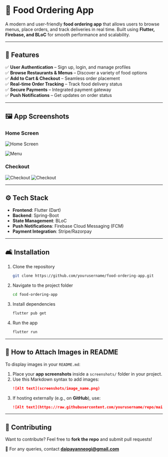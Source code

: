 # 🍔 Food Ordering App

A modern and user-friendly **food ordering app** that allows users to browse menus, place orders, and track deliveries in real time. Built using **Flutter, Firebase, and BLoC** for smooth performance and scalability.

---

## 🚀 Features

✅ **User Authentication** – Sign up, login, and manage profiles  
✅ **Browse Restaurants & Menus** – Discover a variety of food options  
✅ **Add to Cart & Checkout** – Seamless order placement  
✅ **Real-time Order Tracking** – Track food delivery status  
✅ **Secure Payments** – Integrated payment gateway  
✅ **Push Notifications** – Get updates on order status

---

## 🖼️ App Screenshots

### Home Screen
![Home Screen](screenshots/home.png)

![Menu](screenshots/home1.png)

### Checkout
![Checkout](screenshots/checkout.png)
![Checkout](screenshots/checkout1.png)

---

## ⚙️ Tech Stack

- **Frontend**: Flutter (Dart)
- **Backend**: Spring-Boot
- **State Management**: BLoC
- **Push Notifications**: Firebase Cloud Messaging (FCM)
- **Payment Integration**: Stripe/Razorpay

---

## 🛋️ Installation

1. Clone the repository
   ```sh
   git clone https://github.com/yourusername/food-ordering-app.git
   ```
2. Navigate to the project folder
   ```sh
   cd food-ordering-app
   ```
3. Install dependencies
   ```sh
   flutter pub get
   ```
4. Run the app
   ```sh
   flutter run
   ```

---

## 📸 How to Attach Images in README

To display images in your `README.md`:
1. Place your **app screenshots** inside a `screenshots/` folder in your project.
2. Use this Markdown syntax to add images:
   ```markdown
   ![Alt text](screenshots/image_name.png)
   ```
3. If hosting externally (e.g., on **GitHub**), use:
   ```markdown
   ![Alt text](https://raw.githubusercontent.com/yourusername/repo/main/screenshots/image_name.png)
   ```

---

## 🎉 Contributing

Want to contribute? Feel free to **fork the repo** and submit pull requests!

📩 For any queries, contact **daipayanneogi@gmail.com**  

